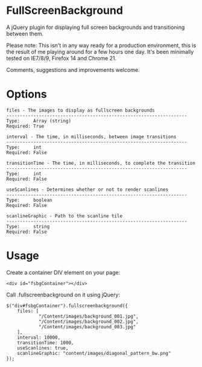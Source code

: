 FullScreenBackground
====================

A jQuery plugin for displaying full screen backgrounds and transitioning between them.

Please note: This isn't in any way ready for a production environment, this is the result of me playing
around for a few hours one day. It's been minimally tested on IE7/8/9, Firefox 14 and Chrome 21.

Comments, suggestions and improvements welcome.

Options
=======
        
    files - The images to display as fullscreen backgrounds
    -------------------------------------------------------------------
    Type:     Array (string)
    Required: True
    
    interval - The time, in milliseconds, between image transitions
    -------------------------------------------------------------------
    Type:     int
    Required: False
    
    transitionTime - The time, in milliseconds, to complete the transition
    -------------------------------------------------------------------
    Type:     int
    Required: False
    
    useScanlines - Determines whether or not to render scanlines
    -------------------------------------------------------------------
    Type:     boolean
    Required: False
    
    scanlineGraphic - Path to the scanline tile
    -------------------------------------------------------------------
    Type:     string
    Required: False
    
Usage
=====

Create a container DIV element on your page:

    <div id="fsbgContainer"></div>

Call .fullscreenbackground on it using jQuery:

    $("div#fsbgContainer").fullscreenbackground({
        files: [
                "/Content/images/background_001.jpg",
                "/Content/images/background_002.jpg",
                "/Content/images/background_003.jpg"
        ],
        interval: 10000,
        transitionTime: 1000,
        useScanlines: true,
        scanlineGraphic: "content/images/diagonal_pattern_bw.png"
    });
